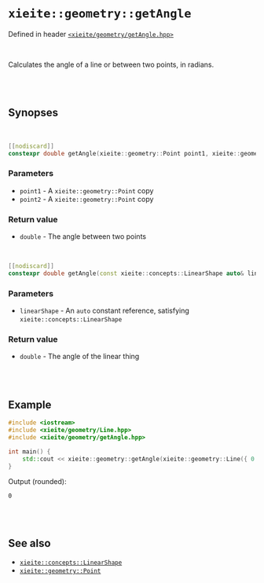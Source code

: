 # `xieite::geometry::getAngle`
Defined in header [`<xieite/geometry/getAngle.hpp>`](https://github.com/Eczbek/xieite/tree/main/include/xieite/geometry/getAngle.hpp)

<br/>

Calculates the angle of a line or between two points, in radians.

<br/><br/>

## Synopses

<br/>

```cpp
[[nodiscard]]
constexpr double getAngle(xieite::geometry::Point point1, xieite::geometry::Point point2) noexcept;
```
### Parameters
- `point1` - A `xieite::geometry::Point` copy
- `point2` - A `xieite::geometry::Point` copy
### Return value
- `double` - The angle between two points

<br/>

```cpp
[[nodiscard]]
constexpr double getAngle(const xieite::concepts::LinearShape auto& linearShape) noexcept;
```
### Parameters
- `linearShape` - An `auto` constant reference, satisfying `xieite::concepts::LinearShape`
### Return value
- `double` - The angle of the linear thing

<br/><br/>

## Example
```cpp
#include <iostream>
#include <xieite/geometry/Line.hpp>
#include <xieite/geometry/getAngle.hpp>

int main() {
	std::cout << xieite::geometry::getAngle(xieite::geometry::Line({ 0.0, 0.0 }, { 1.0, 0.0 })) << '\n';
}
```
Output (rounded):
```
0
```

<br/><br/>

## See also
- [`xieite::concepts::LinearShape`](https://github.com/Eczbek/xieite/tree/main/docs/concepts/LinearShape.md)
- [`xieite::geometry::Point`](https://github.com/Eczbek/xieite/tree/main/docs/geometry/Point.md)
